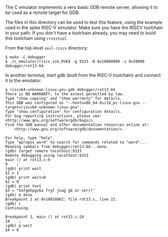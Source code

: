 The C emulator implements a very basic GDB remote server, allowing it
to be used as a remote target for GDB.

The files in this directory can be used to test this feature, using
the example used in the spike RISC-V simulator.  Make sure you have
the RISCV toolchain in your path.  If you don't have a toolchain
already, you may need to build this toolchain using `crosstool`.

From the top-level `sail-riscv` directory:

```
$ make -C debugger
$ ./c_emulator/riscv_sim_RV64 -g 9333 -B 0x10000000 -z 0x20000 debugger/rot13-64
```

In another terminal, start gdb (built from the RISC-V toolchain) and
connect it to the emulator:

```
$ riscv64-unknown-linux-gnu-gdb debugger/rot13-64
There is NO WARRANTY, to the extent permitted by law.
Type "show copying" and "show warranty" for details.
This GDB was configured as "--host=x86_64-build_pc-linux-gnu --target=riscv64-unknown-linux-gnu".
Type "show configuration" for configuration details.
For bug reporting instructions, please see:
<http://www.gnu.org/software/gdb/bugs/>.
Find the GDB manual and other documentation resources online at:
    <http://www.gnu.org/software/gdb/documentation/>.
	
For help, type "help".
Type "apropos word" to search for commands related to "word"...
Reading symbols from debugger/rot13-64...done.
(gdb) target remote localhost:9333
Remote debugging using localhost:9333
main () at rot13.c:9
9    ;
(gdb) print wait
$1 = 1
(gdb) print wait=0
$2 = 0
(gdb) print text
$3 = "Vafgehpgvba frgf jnag gb or serr!"
(gdb) b done
Breakpoint 1 at 0x10010062: file rot13.c, line 22.
(gdb) c
Continuing.

Breakpoint 1, main () at rot13.c:24
24    ;
(gdb) p wait
$4 = 0

```
